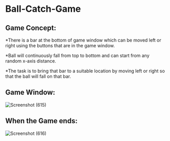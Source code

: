 # Ball-Catch-Game

## Game Concept:
*There is a bar at the bottom of game window which can be moved left or right using the buttons that are in the game window. 

*Ball will continuously fall from top to bottom and can start from any random x-axis distance.

*The task is to bring that bar to a suitable location by moving left or right so that the ball will fall on that bar.  
## Game Window:
![Screenshot (615)](https://user-images.githubusercontent.com/67237126/166202449-21803f78-cb0f-477f-b3a4-6ca86c99bb47.png)

## When the Game ends:
![Screenshot (616)](https://user-images.githubusercontent.com/67237126/166202725-ce481246-ce79-4c08-b4f2-4cf5050f6233.png)

